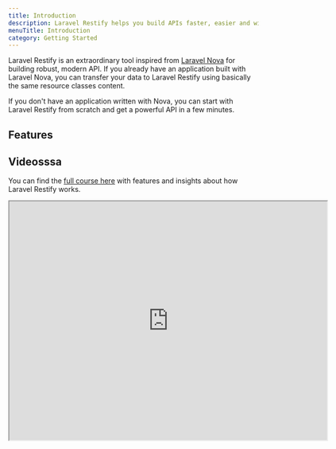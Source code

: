 ```yaml
---
title: Introduction
description: Laravel Restify helps you build APIs faster, easier and with more consistency.
menuTitle: Introduction
category: Getting Started
---
```


Laravel Restify is an extraordinary tool inspired from [Laravel Nova](https://nova.laravel.com/) for building robust, modern API. If you already have an application built with Laravel Nova, you can transfer your data to Laravel Restify using basically the same resource classes content.

If you don't have an application written with Nova, you can start with Laravel Restify from scratch and get a powerful API in a few minutes.

## Features

<list :items="[
'CRUD over entities',
'Authentication with Sanctum',
'Handy Response maker',
'Powerful Search',
'JSON:API consistency',
'Customizable',
'Laravel Compatible Authorization'
]">
</list>




## Videosssa

You can find the [full course here](https://www.binarcode.com/learn/restify) with features and insights about how Laravel Restify works.

<iframe src="https://player.vimeo.com/video/501764861" width="640" height="480">
</iframe>




